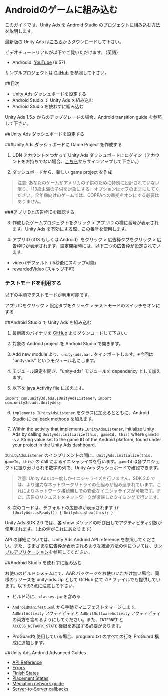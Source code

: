# Androidのゲームに組み込む

このガイドでは、Unity Ads を Android Studio のプロジェクトに組み込む方法を説明します。

最新版の Unity Ads は[こちら](https://github.com/Unity-Technologies/unity-ads-android/releases)からダウンロードして下さい。

ビデオチュートリアルが以下でご覧いただけます。（英語）

- Androdid: [YouTube](https://www.youtube.com/watch?v=MNdJ0KWlYPw) (6:57)

サンプルプロジェクトは [GitHub](https://github.com/Unity-Technologies/unity-ads-android/tree/master/app) を参照して下さい。

##目次
- Unity Ads ダッシュボードを設定する
- Android Studio で Unity Ads を組み込む
- Android Studio を使わずに組み込む

Unity Ads 1.5.x からのアップグレードの場合、Android transition guide を参照して下さい。

##Unity Ads ダッシュボードを設定する

###Unity Ads ダッシュボードに Game Project を作成する

1. UDN アカウントをつかって Unity Ads ダッシュボードにログイン（アカウントをお持ちでない場合、[こちら](https://id.unity.com/)からサインアップして下さい。）

2. ダッシュボードから、新しい game project を作成

>注意: あなたのゲームがアメリカの子供のために特別に設計されていない限り、「13歳未満の子供を対象にする」オプションはオフのままにしてください。全年齢向けのゲームでは、COPPAへの準拠をオンにする必要はありません。

###アプリIDと広告枠IDを確認する

3. 作成したゲームプロジェクトをクリック > アプリID の欄に番号が表示されます。Unity Ads を有効にする際、この番号を使用します。

4. アプリID (iOS もしくは Android）をクリック > 広告枠タブをクリック > 広告枠IDが表示されます。設定開始時には、以下二つの広告枠が設定されています。

- video (デフォルト / 5秒後にスキップ可能)
- rewardedVideo (スキップ不可)

### テストモードを利用する

以下の手順でテストモードが利用可能です。

アプリIDをクリック > 設定タブをクリック > テストモードのスイッチをオンにする

##Android Studio で Unity Ads を組み込む

1. 最新版のバイナリを [GitHub](https://github.com/Unity-Technologies/unity-ads-android/releases) よりダウンロードして下さい。

2. 対象の Android project を Android Studio で開きます。

3. Add new module より、`unity-ads.aar.` をインポートします。※今回は "unity-ads" というモジュール名にします。

4. モジュール設定を開き、"unity-ads" モジュールを dependency として加えます。

5. 以下を java Activity file に加えます。

`import com.unity3d.ads.IUnityAdsListener;`
`import com.unity3d.ads.UnityAds;`

6.  `implements IUnityAdsListener` をクラスに加えるとともに、Android Studio に callback methods を加えます。

7. Within the activity that implements `IUnityAdsListener`, initialize Unity Ads by calling `UnityAds.initialize(this, gameId, this)` where `gameId`  is a String value set to the game ID of the Android platform, found under your project in the Unity Ads dashboard.

`IUnityAdsListener` のインプリメントの間に、`UnityAds.initialize(this, gameId, this)` の call によるイニシャライズを行います。`gameId` は各プロジェクトに振り分けられる数字の列で、Unity Ads ダッシュボードで確認できます。

>注意: Unity Ads は一度しかイニシャライズを行いません。SDK 2.0 では、より強力なネットワークリトライの仕組みが組み込まれています。これによりネットワーク接続無しでの安全なイニシャライズが可能です。また、広告のリクエストをネットワークが復帰したタイミングで行います。

8. 次のコードは、デフォルトの広告枠が表示されます
`if (UnityAds.isReady()) { UnityAds.show(this); }`

Unity Ads SDK 2.0 では、各 show メソッドの呼び出しでアクティビティ引数が使用されます。（上の例がこれにあたります）

API の詳細については、Unity Ads Android API reference を参照してください。また、さまざまな広告枠が表示されるような統合方法の例については、[サンプルアプリケーション](https://github.com/Unity-Technologies/unity-ads-android/blob/master/app/src/main/java/com/unity3d/ads/example/UnityAdsExample.java)を参照してください。

##Android Studio を使わずに組み込む

お使いのビルドシステムにて、AAR パッケージをお使いいただけ無い場合、同様のリソースを unity-ads.zip として GitHub にて ZIP ファイルでも提供しています。以下の3点に注意して下さい。

- ビルド時に、`classes.jar`を含める

- `AndroidManifest.xml` から手動でマニフェストをマージします。 `AdUnitActivity` アクティビティと `AdUnitSoftwareActivity` アクティビティの両方を含めるようにしてください。また、`INTERNET` と `ACCESS_NETWORK_STATE` 権限を追加する必要があります。
- ProGuardを使用している場合、proguard.txt のすべての行を ProGuard 構成に追加します。

##Unity Ads Android Advanced Guides

- [API Reference](https://github.com/Unity-Technologies/unity-ads-android/wiki/sdk_android_api_reference)
- [Errors](https://github.com/Unity-Technologies/unity-ads-android/wiki/sdk_android_api_errors)
- [Finish States](https://github.com/Unity-Technologies/unity-ads-android/wiki/sdk_android_api_finishstates)
- [Placement States](https://github.com/Unity-Technologies/unity-ads-android/wiki/sdk_android_api_placementstates)
- [Mediation network guide](https://github.com/Unity-Technologies/unity-ads-android/wiki/sdk_metadata_mediation)
- [Server-to-Server callbacks](https://unityads.unity3d.com/help/monetization/s2s-redeem-callbacks)
